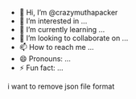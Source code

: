 - 👋 Hi, I’m @crazymuthapacker
- 👀 I’m interested in ...
- 🌱 I’m currently learning ...
- 💞️ I’m looking to collaborate on ...
- 📫 How to reach me ...
- 😄 Pronouns: ...
- ⚡ Fun fact: ...

<!---
crazymuthapacker/crazymuthapacker is a ✨ special ✨ repository because its `README.md` (this file) appears on your GitHub profile.
You can click the Preview link to take a look at your changes.
--->
i want to remove json file format

